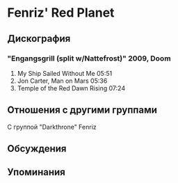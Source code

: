 # Fenriz' Red Planet



## Дискография

### "Engangsgrill (split w/Nattefrost)" 2009, Doom

1. My Ship Sailed Without Me 05:51  
2. Jon Carter, Man on Mars 05:36  
3. Temple of the Red Dawn Rising 07:24 


## Отношения с другими группами

C группой "Darkthrone" Fenriz

## Обсуждения


## Упоминания

